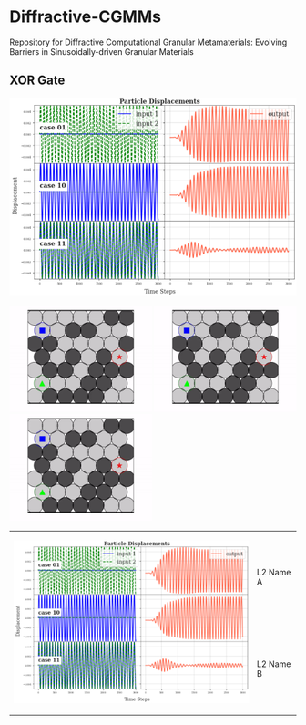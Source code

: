 # Diffractive-CGMMs
Repository for Diffractive Computational Granular Metamaterials: Evolving Barriers in Sinusoidally-driven Granular Materials



## XOR Gate
<p align="left">
  <img src="https://github.com/AtoosaParsa/Diffractive-CGMMs/blob/main/xor.png"  width="600">
</p>
<p float="left">
<img src="https://github.com/AtoosaParsa/Diffractive-CGMMs/blob/main/config_xor_01.gif" width="250"/>
<img src="https://github.com/AtoosaParsa/Diffractive-CGMMs/blob/main/config_xor_10.gif" width="250"/>
<img src="https://github.com/AtoosaParsa/Diffractive-CGMMs/blob/main/config_xor_11.gif" width="250"/>
</p>


<table>
    <tbody>
        <tr>
            <td rowspan=3>
              <p align="left">
              <img src="https://github.com/AtoosaParsa/Diffractive-CGMMs/blob/main/xor.png"  width="600">
              </p>
            </td>
            <td rowspan=1>L2 Name A</td>
        </tr>
        <tr>
            <td rowspan=1>L2 Name B</td>
        </tr>
    </tbody>
</table>

